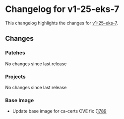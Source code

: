 # Changelog for v1-25-eks-7

This changelog highlights the changes for [v1-25-eks-7](https://github.com/aws/eks-distro/tree/v1-25-eks-7).

## Changes

### Patches
No changes since last release

### Projects
No changes since last release

### Base Image
* Update base image for ca-certs CVE fix ([1789](https://github.com/aws/eks-distro/pull/1789)


